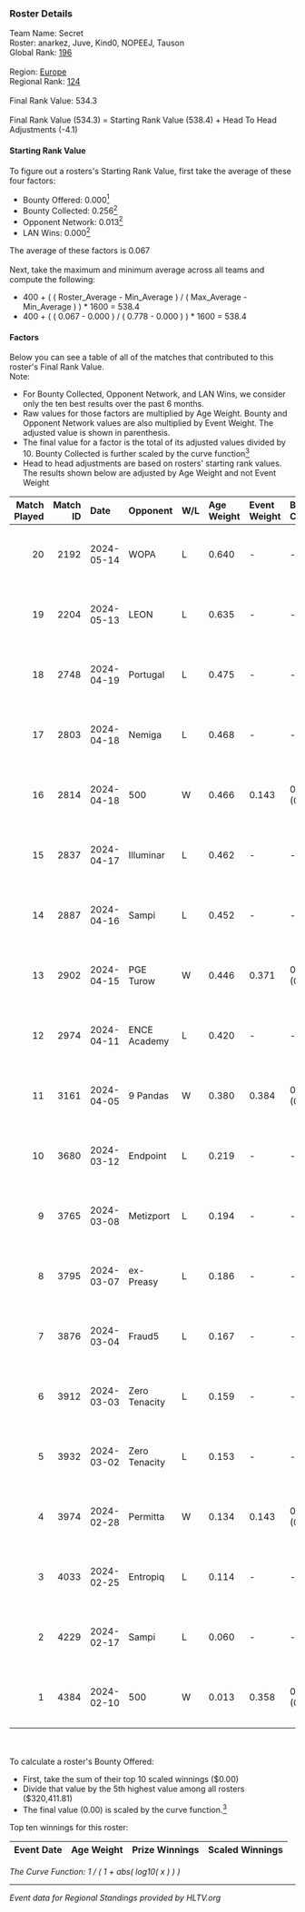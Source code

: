 ### Roster Details<br />
Team Name: Secret<br />
Roster: anarkez, Juve, Kind0, NOPEEJ, Tauson<br />
Global Rank: [196](../standings_global.md)<br />
<br />
Region: [Europe]( ../standings_europe.md)<br />
Regional Rank: [124]( ../standings_europe.md)<br />
<br />
Final Rank Value:  534.3<br />
<br />
Final Rank Value (534.3) = Starting Rank Value (538.4) + Head To Head Adjustments (-4.1)<br />

#### Starting Rank Value<br />
To figure out a rosters's Starting Rank Value, first take the average of these four factors:<br />
- Bounty Offered: 0.000[<sup>1</sup>](#table2)
- Bounty Collected: 0.256[<sup>2</sup>](#table1)
- Opponent Network: 0.013[<sup>2</sup>](#table1)
- LAN Wins: 0.000[<sup>2</sup>](#table1)

The average of these factors is 0.067<br />
<br />
Next, take the maximum and minimum average across all teams and compute the following:<br />
- 400 + ( ( Roster_Average - Min_Average ) / ( Max_Average - Min_Average ) ) * 1600 = 538.4
- 400 + ( ( 0.067 - 0.000 ) / ( 0.778 - 0.000 ) ) * 1600 = 538.4


#### Factors<br />
Below you can see a table of all of the matches that contributed to this roster's Final Rank Value.<br />
Note:<br />

- For Bounty Collected, Opponent Network, and LAN Wins, we consider only the ten best results over the past 6 months.
- Raw values for those factors are multiplied by Age Weight. Bounty and Opponent Network values are also multiplied by Event Weight. The adjusted value is shown in parenthesis.
- The final value for a factor is the total of its adjusted values divided by 10. Bounty Collected is further scaled by the curve function[<sup>3</sup>](#curveFunction)
- Head to head adjustments are based on rosters' starting rank values. The results shown below are adjusted by Age Weight and not Event Weight
<span id="table1"></span><br />


| Match Played | Match ID | Date       | Opponent      | W/L | Age Weight | Event Weight | Bounty Collected | Opponent Network | LAN Wins  | H2H Adj. | Roster                                 |
| -: | -: | :- | :- | :- | :- | :- | :- | :- | :- | -: | :- |
|           20 |     2192 | 2024-05-14 | WOPA          | L   | 0.640      | -            | -                | -                | -         |    -7.82 | anarkez, Juve, Kind0, NOPEEJ, Tauson   |
|           19 |     2204 | 2024-05-13 | LEON          | L   | 0.635      | -            | -                | -                | -         |    -6.17 | anarkez, Juve, Kind0, NOPEEJ, Tauson   |
|           18 |     2748 | 2024-04-19 | Portugal      | L   | 0.475      | -            | -                | -                | -         |    -4.80 | anarkez, Kind0, Maze, NOPEEJ, Tauson   |
|           17 |     2803 | 2024-04-18 | Nemiga        | L   | 0.468      | -            | -                | -                | -         |    -0.47 | anarkez, Kind0, Maze, NOPEEJ, Tauson   |
|           16 |     2814 | 2024-04-18 | 500           | W   | 0.466      | 0.143        | 0.001 (0.000)    | 0.090 (0.006)    | 0 (0.000) |    10.96 | anarkez, Kind0, Maze, NOPEEJ, Tauson   |
|           15 |     2837 | 2024-04-17 | Illuminar     | L   | 0.462      | -            | -                | -                | -         |    -7.88 | anarkez, Kind0, Maze, NOPEEJ, Tauson   |
|           14 |     2887 | 2024-04-16 | Sampi         | L   | 0.452      | -            | -                | -                | -         |    -1.71 | anarkez, Kind0, Maze, NOPEEJ, Tauson   |
|           13 |     2902 | 2024-04-15 | PGE Turow     | W   | 0.446      | 0.371        | 0.001 (0.000)    | 0.018 (0.003)    | 0 (0.000) |     9.08 | anarkez, Kind0, Maze, NOPEEJ, Tauson   |
|           12 |     2974 | 2024-04-11 | ENCE Academy  | L   | 0.420      | -            | -                | -                | -         |    -3.70 | anarkez, Kind0, Maze, NOPEEJ, Tauson   |
|           11 |     3161 | 2024-04-05 | 9 Pandas      | W   | 0.380      | 0.384        | 0.081 (0.012)    | 0.700 (0.102)    | 0 (0.000) |    11.17 | anarkez, Kind0, Maze, NOPEEJ, Tauson   |
|           10 |     3680 | 2024-03-12 | Endpoint      | L   | 0.219      | -            | -                | -                | -         |    -0.85 | anarkez, Kind0, Maze, NOPEEJ, Tauson   |
|            9 |     3765 | 2024-03-08 | Metizport     | L   | 0.194      | -            | -                | -                | -         |    -0.67 | anarkez, innocent, Kind0, Maze, Tauson |
|            8 |     3795 | 2024-03-07 | ex-Preasy     | L   | 0.186      | -            | -                | -                | -         |    -1.15 | anarkez, innocent, Kind0, Maze, Tauson |
|            7 |     3876 | 2024-03-04 | Fraud5        | L   | 0.167      | -            | -                | -                | -         |    -1.87 | anarkez, innocent, Kind0, Maze, Tauson |
|            6 |     3912 | 2024-03-03 | Zero Tenacity | L   | 0.159      | -            | -                | -                | -         |    -0.21 | anarkez, innocent, Kind0, Maze, Tauson |
|            5 |     3932 | 2024-03-02 | Zero Tenacity | L   | 0.153      | -            | -                | -                | -         |    -0.20 | anarkez, innocent, Kind0, Maze, Tauson |
|            4 |     3974 | 2024-02-28 | Permitta      | W   | 0.134      | 0.143        | 0.023 (0.000)    | 0.919 (0.018)    | 0 (0.000) |     3.85 | anarkez, innocent, Kind0, Maze, Tauson |
|            3 |     4033 | 2024-02-25 | Entropiq      | L   | 0.114      | -            | -                | -                | -         |    -1.75 | anarkez, innocent, Kind0, Maze, Tauson |
|            2 |     4229 | 2024-02-17 | Sampi         | L   | 0.060      | -            | -                | -                | -         |    -0.24 | anarkez, innocent, Kind0, Maze, Tauson |
|            1 |     4384 | 2024-02-10 | 500           | W   | 0.013      | 0.358        | 0.001 (0.000)    | 0.090 (0.000)    | 0 (0.000) |     0.30 | anarkez, innocent, Kind0, Maze, Tauson |

<br />
<span id="table2"></span><br />
To calculate a roster's Bounty Offered:<br />

- First, take the sum of their top 10 scaled winnings ($0.00)
- Divide that value by the 5th highest value among all rosters ($320,411.81)
- The final value (0.00) is scaled by the curve function.[<sup>3</sup>](#curveFunction)

Top ten winnings for this roster:<br />

| Event Date | Age Weight | Prize Winnings | Scaled Winnings |
| :- | -: | :- | :- |


<span id="curveFunction"></span>_The Curve Function: 1 / ( 1 + abs( log10( x ) ) )_<br />

---
_Event data for Regional Standings provided by HLTV.org_<br />
